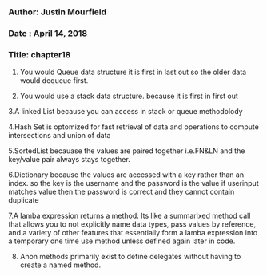 ### Author: Justin Mourfield
### Date : April 14, 2018
### Title: chapter18

1. You would Queue data structure it is first in last out so the older data would dequeue first.

2. You would use a stack data structure. because it is first in first out 

3.A linked List because you can access in  stack or queue methodolody 

4.Hash Set is optomized for fast retrieval of data and operations to compute intersections and union of data

5.SortedList becauase the  values are paired together i.e.FN&LN and the key/value pair always stays together. 

6.Dictionary because the values are accessed with a key rather than an index. so the key is the username and the password is the value if userinput matches value then the password is correct and they cannot contain duplicate 

7.A lamba expression returns a method. Its like a summarixed method call that allows you to not explicitly name data types, pass values by reference, and a variety of other features that essentially form a lamba expression into a temporary one time use method unless defined again later in code. 

8. Anon methods primarily exist to define delegates without having to create a named method. 
